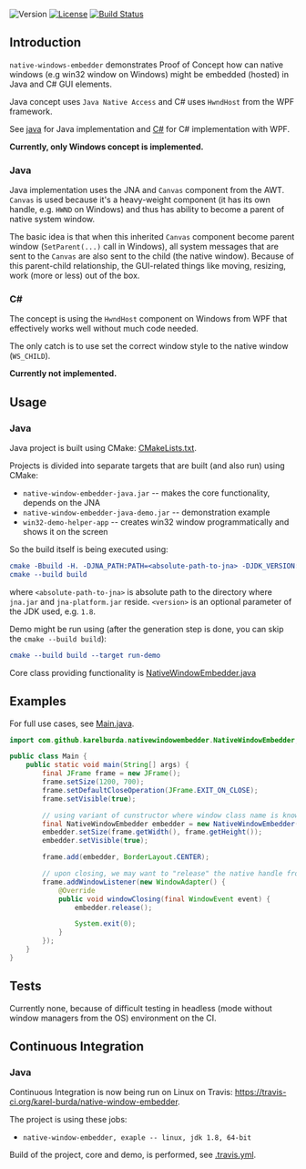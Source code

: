 ![Version](https://img.shields.io/badge/version-0.8.0-green.svg)
[![License](https://img.shields.io/badge/license-MIT_License-green.svg?style=flat)](LICENSE)
[![Build Status](https://travis-ci.org/karel-burda/native-window-embedder.svg?branch=develop)](https://travis-ci.org/karel-burda/native-window-embedder)

## Introduction
`native-windows-embedder` demonstrates Proof of Concept how can native windows (e.g win32 window on Windows) might be embedded (hosted) in Java and C# GUI elements.

Java concept uses `Java Native Access` and C# uses `HwndHost` from the WPF framework.

See [java](java) for Java implementation and [C#](csharp) for C# implementation with WPF.

**Currently, only Windows concept is implemented.**

### Java
Java implementation uses the JNA and `Canvas` component from the AWT. `Canvas` is used because it's a heavy-weight component (it has its own handle, e.g. `HWND` on Windows) and thus has ability to become a parent of native system window.

The basic idea is that when this inherited `Canvas` component become parent window (`SetParent(...)` call in Windows), all system messages that are sent to the `Canvas` are also sent to the child (the native window). Because of this parent-child relationship, the GUI-related things like moving, resizing, work (more or less) out of the box.

### C#
The concept is using the `HwndHost` component on Windows from WPF that effectively works well without much code needed.

The only catch is to use set the correct window style to the native window (`WS_CHILD`).

**Currently not implemented.**

## Usage
### Java
Java project is built using CMake: [CMakeLists.txt](java/windows/CMakeLists.txt).

Projects is divided into separate targets that are built (and also run) using CMake:
  * `native-window-embedder-java.jar` -- makes the core functionality, depends on the JNA
  * `native-window-embedder-java-demo.jar` -- demonstration example
  * `win32-demo-helper-app` -- creates win32 window programmatically and shows it on the screen

So the build itself is being executed using:
```cmake
cmake -Bbuild -H. -DJNA_PATH:PATH=<absolute-path-to-jna> -DJDK_VERSION:STRING=<version>
cmake --build build
```
where `<absolute-path-to-jna>` is absolute path to the directory where `jna.jar` and `jna-platform.jar` reside.
`<version>` is an optional parameter of the JDK used, e.g. `1.8`.

Demo might be run using (after the generation step is done, you can skip the `cmake --build build`):
```cmake
cmake --build build --target run-demo
```

Core class providing functionality is [NativeWindowEmbedder.java](java/windows/source/com/github/karel-burda/native-window-embedder/NativeWindowEmbedder.java)

## Examples
For full use cases, see [Main.java](java/windows/source/com/github/karel-burda/native-window-embedder/demo/Main.java).

```java
import com.github.karelburda.nativewindowembedder.NativeWindowEmbedder;

public class Main {
    public static void main(String[] args) {
        final JFrame frame = new JFrame();
        frame.setSize(1200, 700);
        frame.setDefaultCloseOperation(JFrame.EXIT_ON_CLOSE);
        frame.setVisible(true);

        // using variant of cunstructor where window class name is known (the other one is when HWND is known)
        final NativeWindowEmbedder embedder = new NativeWindowEmbedder("win32-demo-helper-app");
        embedder.setSize(frame.getWidth(), frame.getHeight());
        embedder.setVisible(true);

        frame.add(embedder, BorderLayout.CENTER);

        // upon closing, we may want to "release" the native handle from the embedder
        frame.addWindowListener(new WindowAdapter() {
            @Override
            public void windowClosing(final WindowEvent event) {
                embedder.release();

                System.exit(0);
            }
        });
    }
}
```

## Tests
Currently none, because of difficult testing in headless (mode without window managers from the OS) environment on the CI.

## Continuous Integration
### Java
Continuous Integration is now being run on Linux on Travis: https://travis-ci.org/karel-burda/native-window-embedder.

The project is using these jobs:
  * `native-window-embedder, exaple -- linux, jdk 1.8, 64-bit`

Build of the project, core and demo, is performed, see [.travis.yml](.travis.yml).
